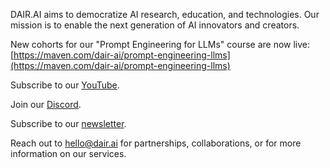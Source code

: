 DAIR.AI aims to democratize AI research, education, and technologies. Our mission is to enable the next generation of AI innovators and creators.

New cohorts for our "Prompt Engineering for LLMs" course are now live: [https://maven.com/dair-ai/prompt-engineering-llms](https://maven.com/dair-ai/prompt-engineering-llms)

Subscribe to our [YouTube](https://www.youtube.com/channel/UCyna_OxOWL7IEuOwb7WhmxQ).

Join our [Discord](https://discord.gg/SKgkVT8BGJ).

Subscribe to our [newsletter](https://nlpnews.substack.com/).

Reach out to hello@dair.ai for partnerships, collaborations, or for more information on our services. 
